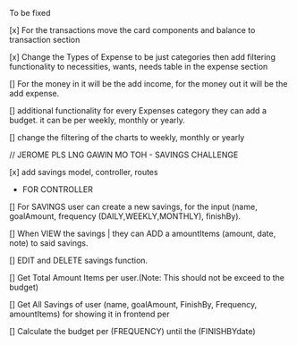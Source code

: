 To be fixed


[x] For the transactions move the card components and balance to transaction section

[x] Change the Types of Expense to be just categories then add filtering functionality to necessities, wants, needs table  in the expense section

[] For the money in it will be the add income, for the money out it will be the add expense.

[] additional functionality for every Expenses category they can add a budget. it can be per weekly, monthly or yearly.

[] change the filtering of the charts to weekly, monthly or yearly



// JEROME PLS LNG GAWIN MO TOH - SAVINGS CHALLENGE

[x] add savings model, controller, routes 

- FOR CONTROLLER

[] For SAVINGS user can create a new savings, for the input (name, goalAmount, frequency (DAILY,WEEKLY,MONTHLY), finishBy).

[] When VIEW the savings | they can ADD a amountItems (amount, date, note) to said savings. 

[] EDIT and DELETE savings function.

[] Get Total Amount Items per  user.(Note: This should not be exceed to the budget)

[] Get All Savings of user (name, goalAmount, FinishBy, Frequency, amountItems) for showing it in frontend per 
        
[] Calculate the budget per (FREQUENCY) until the (FINISHBYdate)
